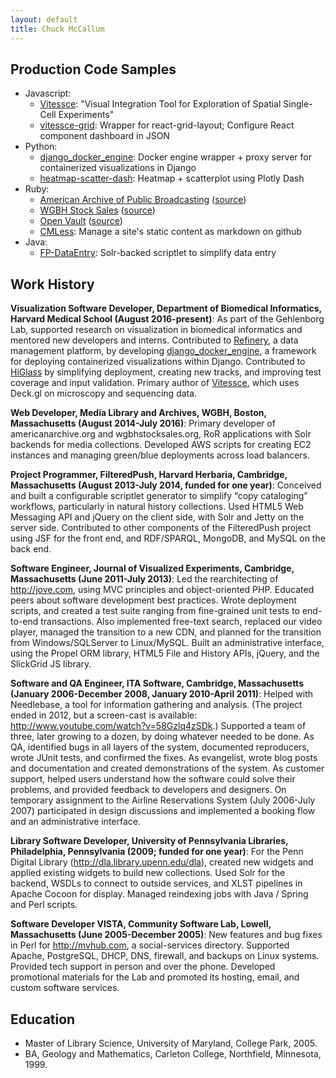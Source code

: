 ```yaml
---
layout: default
title: Chuck McCallum
---
```


## Production Code Samples

- Javascript:
  - [Vitessce](https://github.com/hms-dbmi/vitessce/): "Visual Integration Tool for Exploration of Spatial Single-Cell Experiments"
  - [vitessce-grid](https://github.com/hms-dbmi/vitessce-grid): Wrapper for react-grid-layout; Configure React component dashboard in JSON
- Python:
  - [django_docker_engine](https://github.com/refinery-platform/django_docker_engine): Docker engine wrapper + proxy server for containerized visualizations in Django
  - [heatmap-scatter-dash](https://github.com/refinery-platform/heatmap-scatter-dash): Heatmap + scatterplot using Plotly Dash
- Ruby:
  - [American Archive of Public Broadcasting](http://americanarchive.org/) ([source](https://github.com/wgbh/aapb2))
  - [WGBH Stock Sales](http://wgbhstocksales.org/) ([source](https://github.com/wgbh/stock-sales-2))
  - [Open Vault](http://openvault.wgbh.org/) ([source](https://github.com/wgbh/openvault3))
  - [CMLess](https://github.com/wgbh/cmless): Manage a site's static content as markdown on github
- Java:
  - [FP-DataEntry](https://github.com/mccalluc/FP-DataEntry): Solr-backed scriptlet to simplify data entry

## Work History

**Visualization Software Developer, Department of Biomedical Informatics, Harvard Medical School
(August 2016-present)**: As part of the Gehlenborg Lab, supported research on visualization in
biomedical informatics and mentored new developers and interns. Contributed to
[Refinery](https://github.com/refinery-platform/refinery-platform), a data management platform, by developing [django_docker_engine](https://github.com/refinery-platform/django_docker_engine), a framework for
deploying containerized visualizations within Django. Contributed to [HiGlass](http://higlass.io/)
by simplifying deployment, creating new tracks, and improving test coverage and input validation.
Primary author of [Vitessce](http://vitessce.io), which uses Deck.gl on microscopy and sequencing data.

**Web Developer, Media Library and Archives, WGBH, Boston, Massachusetts
(August 2014-July 2016)**: Primary developer of americanarchive.org and wgbhstocksales.org,
RoR applications with Solr backends for media collections. Developed AWS scripts for
creating EC2 instances and managing green/blue deployments across load balancers.

**Project Programmer, FilteredPush, Harvard Herbaria, Cambridge, Massachusetts
(August 2013-July 2014, funded for one year)**: Conceived and built a configurable
scriptlet generator to simplify “copy cataloging” workflows, particularly in natural
history collections. Used HTML5 Web Messaging API and jQuery on the client side,
with Solr and Jetty on the server side. Contributed to other components of the FilteredPush
project using JSF for the front end, and RDF/SPARQL, MongoDB, and MySQL on the back end.

**Software Engineer, Journal of Visualized Experiments, Cambridge,
Massachusetts (June 2011-July 2013)**:    Led the rearchitecting of
http://jove.com, using MVC principles and object-oriented PHP. Educated peers
about software development best practices. Wrote deployment scripts, and
created a test suite ranging from fine-grained unit tests to end-to-end
transactions. Also implemented free-text search, replaced our video player,
managed the transition to a new CDN, and planned for the transition from
Windows/SQLServer to Linux/MySQL. Built an administrative interface, using the
Propel ORM library, HTML5 File and History APIs, jQuery, and the SlickGrid JS
library.

**Software and QA Engineer, ITA Software, Cambridge, Massachusetts (January
2006-December 2008, January 2010-April 2011)**:    Helped with Needlebase, a
tool for information gathering and analysis. (The project ended in 2012, but a
screen-cast is available: http://www.youtube.com/watch?v=58Gzlq4zSDk.)
Supported a team of three, later growing to a dozen, by doing whatever needed
to be done. As QA, identified bugs in all layers of the system, documented
reproducers, wrote JUnit tests, and confirmed the fixes. As evangelist, wrote
blog posts and documentation and created demonstrations of the system. As
customer support, helped users understand how the software could solve their
problems, and provided feedback to developers and designers. On temporary
assignment to the Airline Reservations System (July 2006-July 2007)
participated in design discussions and implemented a booking flow and an
administrative interface.

**Library Software Developer, University of Pennsylvania Libraries,
Philadelphia, Pennsylvania (2009; funded for one year)**:    For the Penn
Digital Library (http://dla.library.upenn.edu/dla), created new widgets and
applied existing widgets to build new collections. Used Solr for the backend,
WSDLs to connect to outside services, and XLST pipelines in Apache Cocoon for
display. Managed reindexing jobs with Java / Spring and Perl scripts.

**Software Developer VISTA, Community Software Lab, Lowell, Massachusetts (June
2005-December 2005)**:    New features and bug fixes in Perl for
http://mvhub.com, a social-services directory. Supported Apache, PostgreSQL,
DHCP, DNS, firewall, and backups on Linux systems. Provided tech support in
person and over the phone. Developed promotional materials for the Lab and
promoted its hosting, email, and custom software services.   

## Education
- Master of Library Science, University of Maryland, College Park, 2005.
- BA, Geology and Mathematics, Carleton College, Northfield, Minnesota, 1999.
